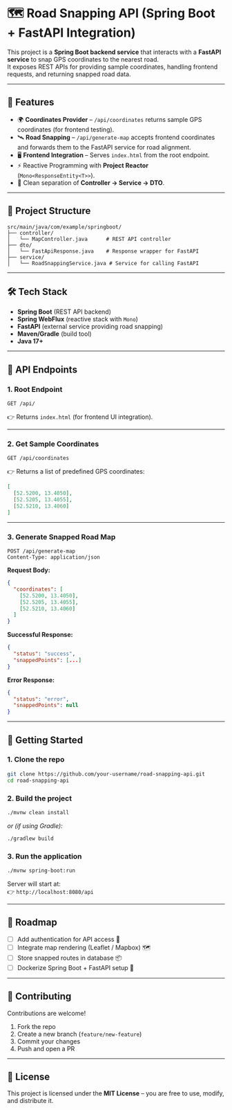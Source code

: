 # 🗺️ Road Snapping API (Spring Boot + FastAPI Integration)

This project is a **Spring Boot backend service** that interacts with a **FastAPI service** to snap GPS coordinates to the nearest road.  
It exposes REST APIs for providing sample coordinates, handling frontend requests, and returning snapped road data.

---

## 🚀 Features

- 🌍 **Coordinates Provider** – `/api/coordinates` returns sample GPS coordinates (for frontend testing).  
- 🛰️ **Road Snapping** – `/api/generate-map` accepts frontend coordinates and forwards them to the FastAPI service for road alignment.  
- 🖥️ **Frontend Integration** – Serves `index.html` from the root endpoint.  
- ⚡ Reactive Programming with **Project Reactor** (`Mono<ResponseEntity<T>>`).  
- 🔗 Clean separation of **Controller → Service → DTO**.

---

## 📂 Project Structure

```
src/main/java/com/example/springboot/
├── controller/
│   └── MapController.java      # REST API controller
├── dto/
│   └── FastApiResponse.java    # Response wrapper for FastAPI
├── service/
│   └── RoadSnappingService.java # Service for calling FastAPI
```

---

## 🛠️ Tech Stack

- **Spring Boot** (REST API backend)  
- **Spring WebFlux** (reactive stack with `Mono`)  
- **FastAPI** (external service providing road snapping)  
- **Maven/Gradle** (build tool)  
- **Java 17+**  

---

## 📌 API Endpoints

### 1. Root Endpoint
```http
GET /api/
```
👉 Returns `index.html` (for frontend UI integration).

---

### 2. Get Sample Coordinates
```http
GET /api/coordinates
```
👉 Returns a list of predefined GPS coordinates:
```json
[
  [52.5200, 13.4050],
  [52.5205, 13.4055],
  [52.5210, 13.4060]
]
```

---

### 3. Generate Snapped Road Map
```http
POST /api/generate-map
Content-Type: application/json
```

**Request Body:**
```json
{
  "coordinates": [
    [52.5200, 13.4050],
    [52.5205, 13.4055],
    [52.5210, 13.4060]
  ]
}
```

**Successful Response:**
```json
{
  "status": "success",
  "snappedPoints": [...]
}
```

**Error Response:**
```json
{
  "status": "error",
  "snappedPoints": null
}
```

---

## 🚀 Getting Started

### 1. Clone the repo
```bash
git clone https://github.com/your-username/road-snapping-api.git
cd road-snapping-api
```

### 2. Build the project
```bash
./mvnw clean install
```
_or (if using Gradle):_
```bash
./gradlew build
```

### 3. Run the application
```bash
./mvnw spring-boot:run
```

Server will start at:  
👉 `http://localhost:8080/api`

---

## 📌 Roadmap

- [ ] Add authentication for API access 🔑  
- [ ] Integrate map rendering (Leaflet / Mapbox) 🗺️  
- [ ] Store snapped routes in database 📦  
- [ ] Dockerize Spring Boot + FastAPI setup 🐳  

---

## 🤝 Contributing

Contributions are welcome!  
1. Fork the repo  
2. Create a new branch (`feature/new-feature`)  
3. Commit your changes  
4. Push and open a PR  

---

## 📜 License

This project is licensed under the **MIT License** – you are free to use, modify, and distribute it.
